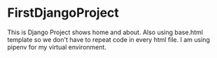 # FirstDjangoProject
This is Django Project shows home and about. Also using base.html template so we don't have to repeat code in every html file.
I am using pipenv for my virtual environment.
